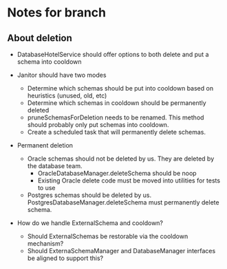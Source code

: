 # Notes for branch

## About deletion
* DatabaseHotelService should offer options to both delete and put a schema into cooldown

* Janitor should have two modes
    * Determine which schemas should be put into cooldown based on heuristics (unused, old, etc)
    * Determine which schemas in cooldown should be permanently deleted
    * pruneSchemasForDeletion needs to be renamed. This method should probably only put schemas into cooldown.
    * Create a scheduled task that will permanently delete schemas.

* Permanent deletion
    * Oracle schemas should not be deleted by us. They are deleted by the database team.
        * OracleDatabaseManager.deleteSchema should be noop
        * Existing Oracle delete code must be moved into utilities for tests to use
    * Postgres schemas should be deleted by us. PostgresDatabaseManager.deleteSchema must permanently delete schema.
        
* How do we handle ExternalSchema and cooldown?
    * Should ExternalSchemas be restorable via the cooldown mechanism?
    * Should ExternaSchemaManager and DatabaseManager interfaces be aligned to support this?    
